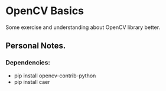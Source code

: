 # OpenCV Basics
Some exercise and understanding about OpenCV library better. 

## Personal Notes.

### Dependencies:
- pip install opencv-contrib-python
- pip install caer
